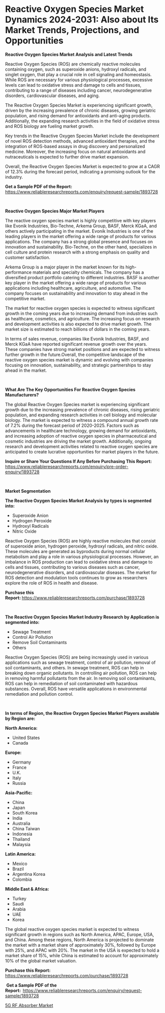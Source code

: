 <p><h1>Reactive Oxygen Species Market Dynamics 2024-2031: Also about Its Market Trends, Projections, and Opportunities</h1></p><p><strong>Reactive Oxygen Species Market Analysis and Latest Trends</strong></p>
<p><p>Reactive Oxygen Species (ROS) are chemically reactive molecules containing oxygen, such as superoxide anions, hydroxyl radicals, and singlet oxygen, that play a crucial role in cell signaling and homeostasis. While ROS are necessary for various physiological processes, excessive levels can lead to oxidative stress and damage to cells and tissues, contributing to a range of diseases including cancer, neurodegenerative disorders, cardiovascular diseases, and aging.</p><p>The Reactive Oxygen Species Market is experiencing significant growth, driven by the increasing prevalence of chronic diseases, growing geriatric population, and rising demand for antioxidants and anti-aging products. Additionally, the expanding research activities in the field of oxidative stress and ROS biology are fueling market growth.</p><p>Key trends in the Reactive Oxygen Species Market include the development of novel ROS detection methods, advanced antioxidant therapies, and the integration of ROS-based assays in drug discovery and personalized medicine. Moreover, the increasing focus on natural antioxidants and nutraceuticals is expected to further drive market expansion.</p><p>Overall, the Reactive Oxygen Species Market is expected to grow at a CAGR of 12.3% during the forecast period, indicating a promising outlook for the industry.</p></p>
<p><strong>Get a Sample PDF of the Report:&nbsp;</strong> <a href="https://www.reliableresearchreports.com/enquiry/request-sample/1893728">https://www.reliableresearchreports.com/enquiry/request-sample/1893728</a></p>
<p>&nbsp;</p>
<p><strong>Reactive Oxygen Species Major Market Players</strong></p>
<p><p>The reactive oxygen species market is highly competitive with key players like Evonik Industries, Bio-Techne, Arkema Group, BASF, Merck KGaA, and others actively participating in the market. Evonik Industries is one of the leading players in the market offering a wide range of products for various applications. The company has a strong global presence and focuses on innovation and sustainability. Bio-Techne, on the other hand, specializes in cell culture and protein research with a strong emphasis on quality and customer satisfaction. </p><p>Arkema Group is a major player in the market known for its high-performance materials and specialty chemicals. The company has a diversified product portfolio catering to different industries. BASF is another key player in the market offering a wide range of products for various applications including healthcare, agriculture, and automotive. The company focuses on sustainability and innovation to stay ahead in the competitive market.</p><p>The market for reactive oxygen species is expected to witness significant growth in the coming years due to increasing demand from industries such as healthcare, cosmetics, and agriculture. The increasing focus on research and development activities is also expected to drive market growth. The market size is estimated to reach billions of dollars in the coming years.</p><p>In terms of sales revenue, companies like Evonik Industries, BASF, and Merck KGaA have reported significant revenue growth over the years. These companies have strong market positions and are expected to witness further growth in the future.Overall, the competitive landscape of the reactive oxygen species market is dynamic and evolving with companies focusing on innovation, sustainability, and strategic partnerships to stay ahead in the market.</p></p>
<p>&nbsp;</p>
<p><strong>What Are The Key Opportunities For Reactive Oxygen Species Manufacturers?</strong></p>
<p><p>The global Reactive Oxygen Species market is experiencing significant growth due to the increasing prevalence of chronic diseases, rising geriatric population, and expanding research activities in cell biology and molecular biology. The market is expected to witness a compound annual growth rate of 7.2% during the forecast period of 2020-2025. Factors such as advancements in healthcare technology, growing demand for antioxidants, and increasing adoption of reactive oxygen species in pharmaceutical and cosmetic industries are driving the market growth. Additionally, ongoing research and development activities related to reactive oxygen species are anticipated to create lucrative opportunities for market players in the future.</p></p>
<p><strong>Inquire or Share Your Questions If Any Before Purchasing This Report:</strong> <a href="https://www.reliableresearchreports.com/enquiry/pre-order-enquiry/1893728">https://www.reliableresearchreports.com/enquiry/pre-order-enquiry/1893728</a></p>
<p>&nbsp;</p>
<p><strong>Market Segmentation</strong></p>
<p><strong>The Reactive Oxygen Species Market Analysis by types is segmented into:</strong></p>
<p><ul><li>Superoxide Anion</li><li>Hydrogen Peroxide</li><li>Hydroxyl Radicals</li><li>Nitric Oxide</li></ul></p>
<p><p>Reactive Oxygen Species (ROS) are highly reactive molecules that consist of superoxide anion, hydrogen peroxide, hydroxyl radicals, and nitric oxide. These molecules are generated as byproducts during normal cellular metabolism and play a role in various physiological processes. However, an imbalance in ROS production can lead to oxidative stress and damage to cells and tissues, contributing to various diseases such as cancer, neurodegenerative disorders, and cardiovascular diseases. The market for ROS detection and modulation tools continues to grow as researchers explore the role of ROS in health and disease.</p></p>
<p><strong>Purchase this Report:&nbsp;</strong><a href="https://www.reliableresearchreports.com/purchase/1893728">https://www.reliableresearchreports.com/purchase/1893728</a></p>
<p>&nbsp;</p>
<p><strong>The Reactive Oxygen Species Market Industry Research by Application is segmented into:</strong></p>
<p><ul><li>Sewage Treatment</li><li>Control Air Pollution</li><li>Remove Soil Contaminants</li><li>Others</li></ul></p>
<p><p>Reactive Oxygen Species (ROS) are being increasingly used in various applications such as sewage treatment, control of air pollution, removal of soil contaminants, and others. In sewage treatment, ROS can help in breaking down organic pollutants. In controlling air pollution, ROS can help in removing harmful pollutants from the air. In removing soil contaminants, ROS can help in remediation of soil contaminated with hazardous substances. Overall, ROS have versatile applications in environmental remediation and pollution control.</p></p>
<p>&nbsp;</p>
<p><strong>In terms of Region, the Reactive Oxygen Species Market Players available by Region are:</strong></p>
<p>
    <p> <strong> North America: </strong>
        <ul>
            <li>United States</li>
            <li>Canada</li>
        </ul>
        </p> 
    <p> <strong> Europe: </strong>
        <ul>
            <li>Germany</li>
            <li>France</li>
            <li>U.K.</li>
            <li>Italy</li>
            <li>Russia</li>
        </ul>
        </p> 
    <p> <strong> Asia-Pacific: </strong>
        <ul>
            <li>China</li>
            <li>Japan</li>
            <li>South Korea</li>
            <li>India</li>
            <li>Australia</li>
            <li>China Taiwan</li>
            <li>Indonesia</li>
            <li>Thailand</li>
            <li>Malaysia</li>
        </ul>
        </p> 
    <p> <strong> Latin America: </strong>
        <ul>
            <li>Mexico</li>
            <li>Brazil</li>
            <li>Argentina Korea</li>
            <li>Colombia</li>
        </ul>
        </p> 
    <p> <strong> Middle East & Africa: </strong>
        <ul>
            <li>Turkey</li>
            <li>Saudi</li>
            <li>Arabia</li>
            <li>UAE</li>
            <li>Korea</li>
        </ul>
    </p>
    </p>
<p><p>The global reactive oxygen species market is expected to witness significant growth in regions such as North America, APAC, Europe, USA, and China. Among these regions, North America is projected to dominate the market with a market share of approximately 30%, followed by Europe with 25%, and APAC with 20%. The market in the USA is expected to hold a market share of 15%, while China is estimated to account for approximately 10% of the global market valuation.</p></p>
<p><strong>Purchase this Report: </strong><a href="https://www.reliableresearchreports.com/purchase/1893728">https://www.reliableresearchreports.com/purchase/1893728</a></p>
<p>&nbsp;<strong>Get a Sample PDF of the Report:&nbsp;&nbsp;</strong><a href="https://www.reliableresearchreports.com/enquiry/request-sample/1893728">https://www.reliableresearchreports.com/enquiry/request-sample/1893728</a></p>
<p><strong></strong></p>
<p><p><a href="https://meowing-canidae-761.notion.site/5G-RF-Absorber-Market-Research-Report-Provides-thorough-Industry-Overview-which-offers-an-In-Depth--d5bdde54b5804d5586ead3a6fe9312d4">5G RF Absorber Market</a></p></p>